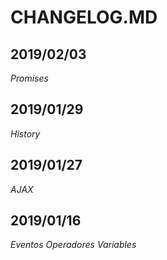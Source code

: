 # CHANGELOG.MD

## 2019/02/03

*Promises*

## 2019/01/29

*History*

## 2019/01/27

*AJAX*

## 2019/01/16

*Eventos*
*Operadores*
*Variables*